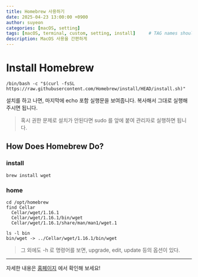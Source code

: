 ```yaml
---
title: Homebrew 사용하기
date: 2025-04-23 13:00:00 +0900
author: suyeon
categories: [macOS, setting]
tags: [macOS, terminal, custom, setting, install]     # TAG names should always be lowercase
description: MacOS 사용을 간편하게
---
```


# Install Homebrew

```shell
/bin/bash -c "$(curl -fsSL https://raw.githubusercontent.com/Homebrew/install/HEAD/install.sh)"
```
설치를 하고 나면, 마지막에 echo 포함 실행문을 보여줍니다. 복사해서 그대로 실행해주시면 됩니다. 
> 혹시 권한 문제로 설치가 안된다면 sudo 를 앞에 붙여 관리자로 실행하면 됩니다.

## How Does Homebrew Do?

### install
```shell
brew install wget
```

### home
```shell
cd /opt/homebrew
find Cellar
  Cellar/wget/1.16.1
  Cellar/wget/1.16.1/bin/wget
  Cellar/wget/1.16.1/share/man/man1/wget.1
  
ls -l bin
bin/wget -> ../Cellar/wget/1.16.1/bin/wget
```

> 그 외에도 -h 로 명령어를 보면, upgrade, edit, update 등의 옵션이 있다.


*** 
자세한 내용은 [홈페이지](https://brew.sh/) 에서 확인해 보세요! 
